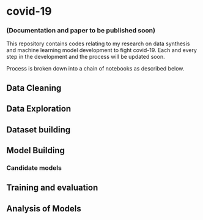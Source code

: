 # covid-19
### (Documentation and paper to be published soon)
This repository contains codes relating to my research on data synthesis and machine learning model development to fight covid-19. Each and every step in the development and the process will be updated soon.

Process is broken down into a chain of notebooks as described below.

## Data Cleaning
## Data Exploration
## Dataset building
## Model Building
### Candidate models
## Training and evaluation
## Analysis of Models
